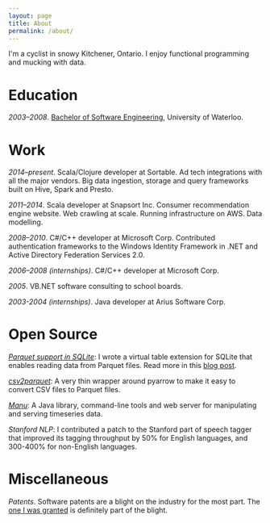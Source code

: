 ```yaml
---
layout: page
title: About
permalink: /about/
---
```


I'm a cyclist in snowy Kitchener, Ontario. I enjoy functional programming and mucking with data.

# Education

_2003–2008_. [Bachelor of Software Engineering](https://uwaterloo.ca/software-engineering/), University of Waterloo.

# Work

_2014–present_. Scala/Clojure developer at Sortable. Ad tech integrations with all the major vendors. Big data ingestion, storage and query frameworks built on Hive, Spark and Presto.

_2011–2014_. Scala developer at Snapsort Inc. Consumer recommendation engine website. Web crawling at scale. Running infrastructure on AWS. Data modelling.

_2008–2010_. C#/C++ developer at Microsoft Corp. Contributed authentication frameworks to the Windows Identity Framework in .NET and Active Directory Federation Services 2.0.

_2006–2008 (internships)_. C#/C++ developer at Microsoft Corp.

_<span>2005</span>_. VB.NET software consulting to school boards.

_2003-2004 (internships)_. Java developer at Arius Software Corp.

# Open Source

_[Parquet support in SQLite](https://github.com/cldellow/sqlite-parquet-vtable)_: I wrote a virtual table extension for SQLite that enables reading data from Parquet files. Read more in this [blog post](https://cldellow.com/2018/06/22/sqlite-parquet-vtable.html).

_[csv2parquet](https://github.com/cldellow/csv2parquet)_: A very thin wrapper around pyarrow to make it easy to convert CSV files to Parquet files.

_[Manu](https://github.com/cldellow/manu)_: A Java library, command-line tools and web server for manipulating and serving timeseries data.

_Stanford NLP_: I contributed a patch to the Stanford part of speech tagger that improved its tagging throughput by 50% for English languages, and 300-400% for non-English languages.

# Miscellaneous

_Patents_. Software patents are a blight on the industry for the most part. The [one I was granted](https://patents.google.com/?inventor=Colin+Leslie+Dellow) is definitely part of the blight.

